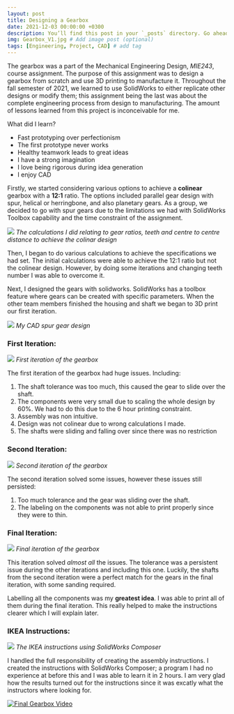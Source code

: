 ```yaml
---
layout: post
title: Designing a Gearbox
date: 2021-12-03 00:00:00 +0300
description: You’ll find this post in your `_posts` directory. Go ahead and edit it and re-build the site to see your changes. # Add post description (optional)
img: Gearbox_V1.jpg # Add image post (optional)
tags: [Engineering, Project, CAD] # add tag
---
```

The gearbox was a part of the Mechanical Engineering Design, *MIE243*, course assignment. The purpose of this assignment was to design a gearbox from scratch and use 3D printing to manufacture it. Throughout the fall semester of 2021, we learned to use SolidWorks to either replicate other designs or modify them; this assignment being the last was about the complete engineering process from design to manufacturing. The amount of lessons learned from this project is inconceivable for me. 

What did I learn?
- Fast prototyping over perfectionism
- The first prototype never works
- Healthy teamwork leads to great ideas
- I have a strong imagination 
- I love being rigorous during idea generation
- I enjoy CAD 

Firstly, we started considering various options to achieve a **colinear** gearbox with a **12:1** ratio. The options included parallel gear design with spur, helical or herringbone, and also planetary gears. As a group, we decided to go with spur gears due to the limitations we had with SolidWorks Toolbox capability and the time constraint of the assignment. 

![](/assets/img/Gearbox_Calc.jpg)
*The calculations I did relating to gear ratios, teeth and centre to centre distance to achieve the colinar design*

Then, I began to do various calculations to achieve the specifications we had set. The initial calculations were able to achieve the 12:1 ratio but not the colinear design. However, by doing some iterations and changing teeth number I was able to overcome it. 

Next, I designed the gears with solidworks. SolidWorks has a toolbox feature where gears can be created with specific parameters. When the other team members finished the housing and shaft we began to 3D print our first iteration.

![](/assets/img/Gear_Render.jpg)
*My CAD spur gear design*

### First Iteration:

![](/assets/img/First_Gearbox.jpg)
*First iteration of the gearbox*

The first iteration of the gearbox had huge issues. Including: 
1. The shaft tolerance was too much, this caused the gear to slide over the shaft.
2. The components were very small due to scaling the whole design by 60%. We had to do this due to the 6 hour printing constraint.
3. Assembly was non intuitive.
4. Design was not colinear due to wrong calculations I made.
5. The shafts were sliding and falling over since there was no restriction 

### Second Iteration:

![](/assets/img/Second_Gearbox.jpg)
*Second iteration of the gearbox*

The second iteration solved some issues, however these issues still persisted:
1. Too much tolerance and the gear was sliding over the shaft.
2. The labeling on the components was not able to print properly since they were to thin.

### Final Iteration:

![](/assets/img/Gearbox_V1.jpg)
*Final iteration of the gearbox*

This iteration solved *almost all* the issues. The tolerance was a persistent issue during the other iterations and including this one. Luckily, the shafts from the second iteration were a perfect match for the gears in the final iteration, with some sanding required. 

Labelling all the components was my **greatest idea**. I was able to print all of them during the final iteration. This really helped to make the instructions clearer which I will explain later. 

### IKEA Instructions:

![](/assets/img/Gearbox_Ins.jpg)
*The IKEA instructions using SolidWorks Composer*

I handled the full responsibility of creating the assembly instructions. I created the instructions with SolidWorks Composer; a program I had no experience at before this and I was able to learn it in 2 hours. I am very glad how the results turned out for the instructions since it was excatly what the instructors where looking for. 



[![Final Gearbox Video](http://img.youtube.com/vi/C8lsUloqn5k/0.jpg)](http://www.youtube.com/watch?v=C8lsUloqn5k)

